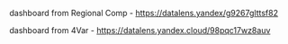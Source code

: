 dashboard from Regional Comp - https://datalens.yandex/g9267glttsf82

dashboard from 4Var - https://datalens.yandex.cloud/98pqc17wz8auv
